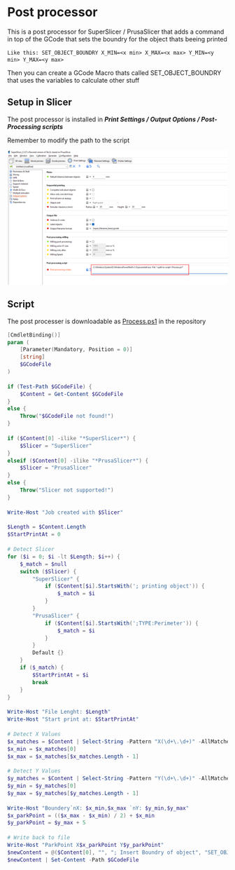 # Post processor

This is a post processor for SuperSlicer / PrusaSlicer that adds a command in top of the GCode that sets the boundry for the object thats beeing printed

```
Like this: SET_OBJECT_BOUNDRY X_MIN=<x min> X_MAX=<x max> Y_MIN=<y min> Y_MAX=<y max>
```

Then you can create a GCode Macro thats called SET_OBJECT_BOUNDRY that uses the variables to calculate other stuff

## Setup in Slicer

The post processor is installed in ***Print Settings / Output Options / Post-Processing scripts***

Remember to modify the path to the script

![SlicerSetup.png](assets/setup-slicer.png)

## Script

The post processer is downloadable as [Process.ps1](Process.ps1) in the repository

```PowerShell
[CmdletBinding()]
param (
    [Parameter(Mandatory, Position = 0)]
    [string]
    $GCodeFile
)

if (Test-Path $GCodeFile) {
    $Content = Get-Content $GCodeFile
}
else {
    Throw("$GCodeFile not found!")
}

if ($Content[0] -ilike "*SuperSlicer*") {
    $Slicer = "SuperSlicer"
}
elseif ($Content[0] -ilike "*PrusaSlicer*") {
    $Slicer = "PrusaSlicer"
}
else {
    Throw("Slicer not supported!")
}

Write-Host "Job created with $Slicer"

$Length = $Content.Length
$StartPrintAt = 0

# Detect Slicer
for ($i = 0; $i -lt $Length; $i++) {
    $_match = $null
    switch ($Slicer) {
        "SuperSlicer" {
            if ($Content[$i].StartsWith('; printing object')) {
                $_match = $i
            }
        }
        "PrusaSlicer" {
            if ($Content[$i].StartsWith(';TYPE:Perimeter')) {
                $_match = $i
            }
        }
        Default {}
    }
    if ($_match) {
        $StartPrintAt = $i
        break
    }
}

Write-Host "File Lenght: $Length"
Write-Host "Start print at: $StartPrintAt"

# Detect X Values
$x_matches = $Content | Select-String -Pattern "X(\d+\.\d+)" -AllMatches | ForEach-Object { [decimal]$_.Matches.Groups[1].Value } | Sort-Object
$x_min = $x_matches[0]
$x_max = $x_matches[$x_matches.Length - 1]

# Detect Y Values
$y_matches = $Content | Select-String -Pattern "Y(\d+\.\d+)" -AllMatches | ForEach-Object { [decimal]$_.Matches.Groups[1].Value } | Sort-Object
$y_min = $y_matches[0]
$y_max = $y_matches[$y_matches.Length - 1]

Write-Host "Boundery`nX: $x_min,$x_max `nY: $y_min,$y_max"
$x_parkPoint = (($x_max - $x_min) / 2) + $x_min
$y_parkPoint = $y_max + 5

# Write back to file
Write-Host "ParkPoint X$x_parkPoint Y$y_parkPoint"
$newContent = @($Content[0], "", "; Insert Boundry of object", "SET_OBJECT_BOUNDRY X_MIN=$x_min X_MAX=$x_max Y_MIN=$y_min Y_MAX=$y_max", $Content[1..($Content.Length - 1)])
$newContent | Set-Content -Path $GCodeFile
```